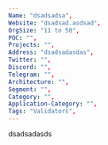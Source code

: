 ```yaml
--- 
Name: "dsadsadsa", 
Website: "dsadsad.asdsad", 
OrgSize: "11 to 50", 
POC: "", 
Projects: "", 
Address: "dsadsadasdas", 
Twitter: "", 
Discord: "",
Telegram: "", 
Architecture: "",  
Segment: "", 
Category: "", 
Application-Category: "", 
Tags: "Validators",
--- 
```

<!--lang:en--> 
dsadsadasds
<!--lang:es--] 

<!--lang:de--] 

<!--lang:fr--] 

<!--lang:pl--] 

<!--lang:uk--] 

[!--lang:*--> 